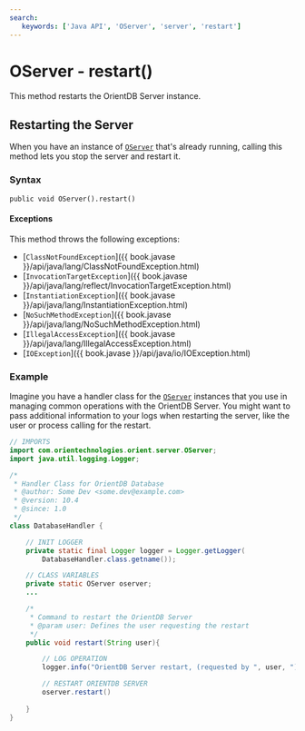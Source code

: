 ```yaml
---
search:
   keywords: ['Java API', 'OServer', 'server', 'restart']
---
```


# OServer - restart()

This method restarts the OrientDB Server instance.

## Restarting the Server

When you have an instance of [`OServer`](../OServer.md) that's already running, calling this method lets you stop the server and restart it.

### Syntax

```
public void OServer().restart()
```

#### Exceptions

This method throws the following exceptions:

- [`ClassNotFoundException`]({{ book.javase }}/api/java/lang/ClassNotFoundException.html)
- [`InvocationTargetException`]({{ book.javase }}/api/java/lang/reflect/InvocationTargetException.html)
- [`InstantiationException`]({{ book.javase }}/api/java/lang/InstantiationException.html)
- [`NoSuchMethodException`]({{ book.javase }}/api/java/lang/NoSuchMethodException.html)
- [`IllegalAccessException`]({{ book.javase }}/api/java/lang/IllegalAccessException.html)
- [`IOException`]({{ book.javase }}/api/java/io/IOException.html)


### Example

Imagine you have a handler class for the [`OServer`](../OServer.md) instances that you use in managing common operations with the OrientDB Server.  You might want to pass additional information to your logs when restarting the server, like the user or process calling for the restart.

```java
// IMPORTS 
import com.orientechnologies.orient.server.OServer;
import java.util.logging.Logger;

/*
 * Handler Class for OrientDB Database 
 * @author: Some Dev <some.dev@example.com>
 * @version: 10.4
 * @since: 1.0
 */
class DatabaseHandler {

	// INIT LOGGER
	private static final Logger logger = Logger.getLogger(
		DatabaseHandler.class.getname());

	// CLASS VARIABLES
	private static OServer oserver;
	...

	/*
	 * Command to restart the OrientDB Server
	 * @param user: Defines the user requesting the restart
	 */
	public void restart(String user){

		// LOG OPERATION
		logger.info("OrientDB Server restart, (requested by ", user, ")");

		// RESTART ORIENTDB SERVER
		oserver.restart()
	
	}
}
```
